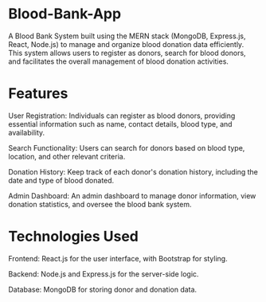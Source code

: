 # Blood-Bank-App

A Blood Bank System built using the MERN stack (MongoDB, Express.js, React, Node.js) to manage and organize blood donation data efficiently. This system allows users to register as donors, search for blood donors, and facilitates the overall management of blood donation activities.

# Features
User Registration: Individuals can register as blood donors, providing essential information such as name, contact details, blood type, and availability.

Search Functionality: Users can search for donors based on blood type, location, and other relevant criteria.

Donation History: Keep track of each donor's donation history, including the date and type of blood donated.

Admin Dashboard: An admin dashboard to manage donor information, view donation statistics, and oversee the blood bank system.

# Technologies Used
Frontend: React.js for the user interface, with Bootstrap for styling.

Backend: Node.js and Express.js for the server-side logic.

Database: MongoDB for storing donor and donation data.
